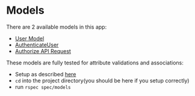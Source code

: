 # Models
There are 2 available models in this app:
* [User Model]()
* [AuthenticateUser]()
* [Authorize API Request]()

These models are fully tested for attribute validations and associations:
* Setup as described [here]()
* `cd` into the project directory(you should be here if you setup correctly)
* run `rspec spec/models`
